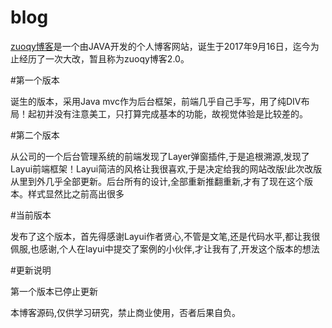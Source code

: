 ﻿# blog

<a href="http://zuoqy.cn">zuoqy博客</a>是一个由JAVA开发的个人博客网站，诞生于2017年9月16日，迄今为止经历了一次大改，暂且称为zuoqy博客2.0。


#第一个版本

诞生的版本，采用Java mvc作为后台框架，前端几乎自己手写，用了纯DIV布局！起初并没有注意美工，只打算完成基本的功能，故视觉体验是比较差的。

#第二个版本

从公司的一个后台管理系统的前端发现了Layer弹窗插件,于是追根溯源,发现了Layui前端框架！Layui简洁的风格让我很喜欢,于是决定给我的网站改版!此次改版从里到外几乎全部更新。后台所有的设计,全部重新推翻重新,才有了现在这个版本。样式显然比之前高出很多

#当前版本

发布了这个版本，首先得感谢Layui作者贤心,不管是文笔,还是代码水平,都让我很佩服,也感谢,个人在layui中提交了案例的小伙伴,才让我有了,开发这个版本的想法

#更新说明

第一个版本已停止更新<br/>

本博客源码,仅供学习研究，禁止商业使用，否者后果自负。
